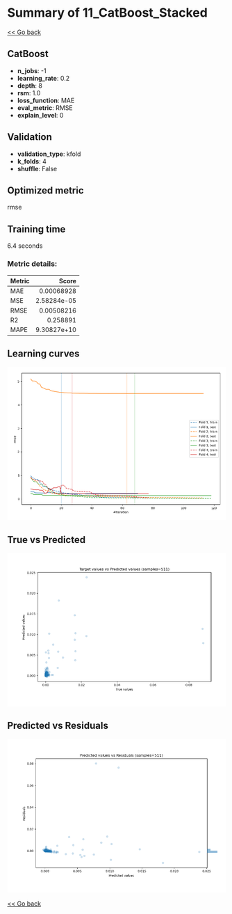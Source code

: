 # Summary of 11_CatBoost_Stacked

[<< Go back](../README.md)


## CatBoost
- **n_jobs**: -1
- **learning_rate**: 0.2
- **depth**: 8
- **rsm**: 1.0
- **loss_function**: MAE
- **eval_metric**: RMSE
- **explain_level**: 0

## Validation
 - **validation_type**: kfold
 - **k_folds**: 4
 - **shuffle**: False

## Optimized metric
rmse

## Training time

6.4 seconds

### Metric details:
| Metric   |       Score |
|:---------|------------:|
| MAE      | 0.00068928  |
| MSE      | 2.58284e-05 |
| RMSE     | 0.00508216  |
| R2       | 0.258891    |
| MAPE     | 9.30827e+10 |



## Learning curves
![Learning curves](learning_curves.png)
## True vs Predicted

![True vs Predicted](true_vs_predicted.png)


## Predicted vs Residuals

![Predicted vs Residuals](predicted_vs_residuals.png)



[<< Go back](../README.md)
